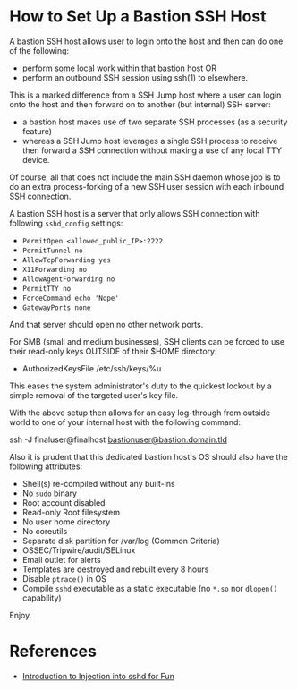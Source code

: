 How to Set Up a Bastion SSH Host
================================
A bastion SSH host allows user to login onto the
host and then can do one of the following:

* perform some local work within that bastion host OR
* perform an outbound SSH session using ssh(1) to elsewhere.

This is a marked difference from a SSH Jump host
where a user can login onto the host and then
forward on to another (but internal) SSH server:

- a bastion host makes use of two separate SSH processes (as a security feature)
- whereas a SSH Jump host leverages a single SSH process to receive then forward a SSH connection without making a use of any local TTY device.  

Of course, all 
that does not include the main SSH daemon whose 
job is to do an extra process-forking of a new 
SSH user session with each inbound SSH connection.

A bastion SSH host is a server that only allows
SSH connection with following `sshd_config` settings:

- `PermitOpen <allowed_public_IP>:2222`
- `PermitTunnel no`
- `AllowTcpForwarding yes`
- `X11Forwarding no`
- `AllowAgentForwarding no`
- `PermitTTY no`
- `ForceCommand echo 'Nope'`
- `GatewayPorts none`

And that server should open no other network ports.

For SMB (small and medium businesses), SSH clients can be forced to use their read-only keys OUTSIDE of their \$HOME directory:

- AuthorizedKeysFile /etc/ssh/keys/%u

This eases the system administrator's duty to the quickest lockout by a simple removal of the targeted user's key file.

With the above setup then allows for an easy log-through from outside world to one of your internal host with the following command:

  ssh -J finaluser@finalhost bastionuser@bastion.domain.tld

Also it is prudent that this dedicated bastion host's OS should also 
have the following attributes:

- Shell(s) re-compiled without any built-ins
- No `sudo` binary
- Root account disabled
- Read-only Root filesystem
- No user home directory
- No coreutils 
- Separate disk partition for /var/log (Common Criteria)
- OSSEC/Tripwire/audit/SELinux
- Email outlet for alerts
- Templates are destroyed and rebuilt every 8 hours
- Disable `ptrace()` in OS
- Compile `sshd` executable as a static executable (no `*.so` nor `dlopen()` capability)

Enjoy.

# References

* [Introduction to Injection into sshd for Fun](https://papers.vx-underground.org/papers/VXUG/Mirrors/Injection/linux/blog.xpnsec.com-Linux%20ptrace%20introduction%20AKA%20injecting%20into%20sshd%20for%20fun.pdf)

